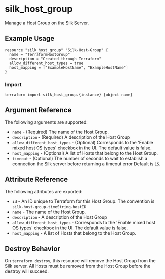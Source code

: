 # silk_host_group

Manage a Host Group on the Silk Server.

## Example Usage

``` hcl
resource "silk_host_group" "Silk-Host-Group" {
  name = "TerraformHostGroup"
  description = "Created through Terraform"
  allow_different_host_types = true
  host_mapping = ["ExampleHostName", "ExampleHostName"]
}
```

### Import 

```
terraform import silk_host_group.{instance} {object name}
```

## Argument Reference

The following arguments are supported:

* `name` - (Required) The name of the Host Group.
* `description` - (Required) A description of the Host Group
* `allow_different_host_types` - (Optional) Corresponds to the 'Enable mixed host OS types' checkbox in the UI. The default value is false.
* `host_mapping` - (Optional) A list of Hosts that belong to the Host Group.
* `timeout` - (Optional) The number of seconds to wait to establish a connection the Silk server before returning a timeout error Default is `15`.

## Attribute Reference

The following attributes are exported:

* `id` - An ID unique to Terraform for this Host Group. The convention is `silk-host-group-timeString-hostID`
* `name` - The name of the Host Group.
* `description` - A description of the Host Group
* `allow_different_host_types` - Corresponds to the 'Enable mixed host OS types' checkbox in the UI. The default value is false.
* `host_mapping` - A list of Hosts that belong to the Host Group.

## Destroy Behavior

On `terraform destroy`, this resource will remove the Host Group from the Silk server. All Hosts must be removed from the Host Group before the destroy will succeed.
